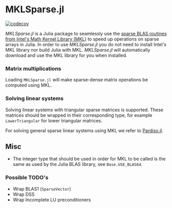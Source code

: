 # MKLSparse.jl

[![codecov](https://codecov.io/gh/JuliaSparse/MKLSparse.jl/graph/badge.svg?token=j3KoKBEIt1)](https://codecov.io/gh/JuliaSparse/MKLSparse.jl)

*MKLSparse.jl* is a Julia package to seamlessly use the [sparse BLAS routines from Intel's Math Kernel Library (MKL)](https://www.intel.com/content/www/us/en/docs/onemkl/developer-reference-c)
to speed up operations on sparse arrays in Julia.
In order to use *MKLSparse.jl* you do not need to install Intel's MKL library nor build Julia with MKL. *MKLSparse.jl* will automatically download and use the MKL library for you when installed.

### Matrix multiplications

Loading `MKLSparse.jl` will make sparse-dense matrix operations be computed using MKL.

### Solving linear systems

Solving linear systems with triangular sparse matrices is supported.
These matrices should be wrapped in their corresponding type, for example `LowerTriangular` for lower triangular matrices.

For solving general sparse linear systems using MKL we refer to [Pardiso.jl](https://github.com/JuliaSparse/Pardiso.jl).

## Misc

* The integer type that should be used in order for MKL to be called is the same as used by the Julia BLAS library, see `Base.USE_BLAS64`.

### Possible TODO's

* Wrap BLAS1 (`SparseVector`)
* Wrap DSS
* Wrap Incomplete LU preconditioners
